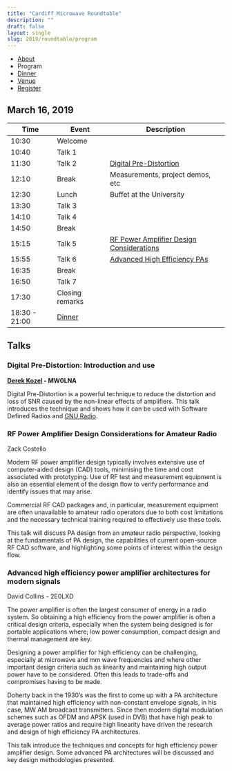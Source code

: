 ```yaml
---
title: "Cardiff Microwave Roundtable"
description: ""
draft: false
layout: single
slug: 2019/roundtable/program
---
```


<div class="tabs is-centered">
    <ul>
        <li><a href="/events/2019/roundtable">About</a></li>
        <li class="is-active"><a>Program</a></li>
        <li><a href="/events/2019/roundtable/dinner">Dinner</a></li>
        <li><a href="/events/2019/roundtable/venue">Venue</a></li>
        <li><a href="/events/2019/roundtable/register">Register</a></li>
    </ul>
</div>

## March 16, 2019

Time    | Event    | Description
--------|----------|---
10:30   | Welcome  
10:40   | Talk 1   | 
11:30   | Talk 2   | [Digital Pre-Distortion](/events/2019/roundtable/program#digital-pre-distortion-introduction-and-use)
12:10   | Break    | Measurements, project demos, etc
12:30   | Lunch    | Buffet at the University
13:30   | Talk 3   |  
14:10   | Talk 4   | 
14:50   | Break    | 
15:15   | Talk 5   | [RF Power Amplifier Design Considerations](/events/2019/roundtable/program#rf-power-amplifier-design-considerations-for-amateur-radio)
15:55   | Talk 6   | [Advanced High Efficiency PAs](/events/2019/roundtable/program#advanced-high-efficiency-power-amplifier-architectures-for-modern-signals)
16:35   | Break    | 
16:50   | Talk 7   |
17:30   | Closing remarks
18:30 - 21:00 | [Dinner](/events/2019/roundtable/dinner)

## Talks

### Digital Pre-Distortion: Introduction and use
**[Derek Kozel](https://www.twitter.com/derekkozel) - MW0LNA**

Digital Pre-Distortion is a powerful technique to reduce the distortion and loss of SNR caused by the non-linear effects of amplifiers. This talk introduces the technique and shows how it can be used with Software Defined Radios and [GNU Radio](www.gnuradio.org).

### RF Power Amplifier Design Considerations for Amateur Radio 
Zack Costello

Modern RF power amplifier design typically involves extensive use of computer-aided design (CAD) tools, minimising the time and cost associated with prototyping. Use of RF test and measurement equipment is also an essential element of the design flow to verify performance and identify issues that may arise.

Commercial RF CAD packages and, in particular, measurement equipment are often unavailable to amateur radio operators due to both cost limitations and the necessary technical training required to effectively use these tools.

This talk will discuss PA design from an amateur radio perspective, looking at the fundamentals of PA design, the capabilities of current open-source RF CAD software, and highlighting some points of interest within the design flow.

### Advanced high efficiency power amplifier architectures for modern signals
David Collins - 2E0LXD

The power amplifier is often the largest consumer of energy in a radio system. So obtaining a high efficiency from the power amplifier is often a critical design criteria, especially when the system being designed is for portable applications where; low power consumption, compact design and thermal management are key.

Designing a power amplifier for high efficiency can be challenging, especially at microwave and mm wave frequencies and where other important design criteria such as linearity and maintaining high output power have to be considered. Often this leads to trade-offs and compromises having to be made. 

Doherty back in the 1930’s was the first to come up with a PA architecture that maintained high efficiency with non-constant envelope signals, in his case, MW AM broadcast transmitters. Since then modern digital modulation schemes such as OFDM and APSK (used in DVB) that have high peak to average power ratios and require high linearity have driven the research and design of high efficiency PA architectures.

This talk introduce the techniques and concepts for high efficiency power amplifier design. Some advanced PA architectures will be discussed and key design methodologies presented.
